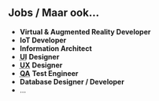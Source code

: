 Jobs **/ Maar ook...**
-------------------

- **Virtual & Augmented Reality Developer**
- **IoT Developer**
- **Information Architect**
- <abbr title="User Interface (Gebruikersinterface)">**UI**</abbr> **Designer**
- <abbr title="User Experience">**UX**</abbr> **Designer**
- <abbr title="Quality Assurance (Kwaliteitsborging)">**QA**</abbr> **Test Engineer**
- **Database Designer / Developer**
- …